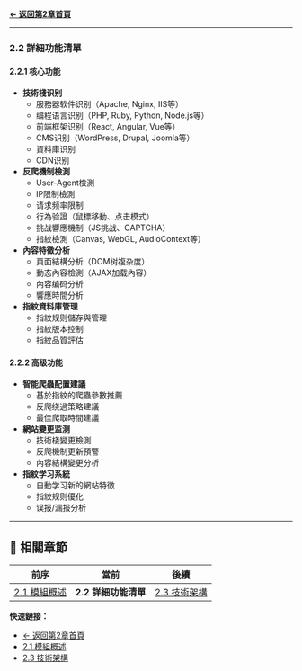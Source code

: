 **[← 返回第2章首頁](ch2-index.md)**

---

### 2.2 詳細功能清單

#### 2.2.1 核心功能
- **技術棧识别**
  - 服務器软件识别（Apache, Nginx, IIS等）
  - 编程语言识别（PHP, Ruby, Python, Node.js等）
  - 前端框架识别（React, Angular, Vue等）
  - CMS识别（WordPress, Drupal, Joomla等）
  - 資料庫识别
  - CDN识别
- **反爬機制檢測**
  - User-Agent檢測
  - IP限制檢測
  - 请求频率限制
  - 行為验證（鼠標移動、点击模式）
  - 挑战響應機制（JS挑战、CAPTCHA）
  - 指紋檢測（Canvas, WebGL, AudioContext等）
- **內容特徵分析**
  - 頁面結構分析（DOM树複杂度）
  - 動态內容檢測（AJAX加载內容）
  - 內容编码分析
  - 響應時間分析
- **指紋資料庫管理**
  - 指紋规则儲存與管理
  - 指紋版本控制
  - 指紋品質評估

#### 2.2.2 高级功能
- **智能爬蟲配置建議**
  - 基於指紋的爬蟲參數推薦
  - 反爬绕過策略建議
  - 最佳爬取時間建議
- **網站變更监测**
  - 技術棧變更檢測
  - 反爬機制更新預警
  - 內容結構變更分析
- **指紋学习系統**
  - 自動学习新的網站特徵
  - 指紋规则優化
  - 误报/漏报分析

---

## 📑 相關章節

| 前序 | 當前 | 後續 |
|-----|------|------|
| [2.1 模組概述](ch2-1-模組概述.md) | **2.2 詳細功能清單** | [2.3 技術架構](ch2-3-技術架構.md) |

**快速鏈接：**
- [← 返回第2章首頁](ch2-index.md)
- [2.1 模組概述](ch2-1-模組概述.md)
- [2.3 技術架構](ch2-3-技術架構.md)
